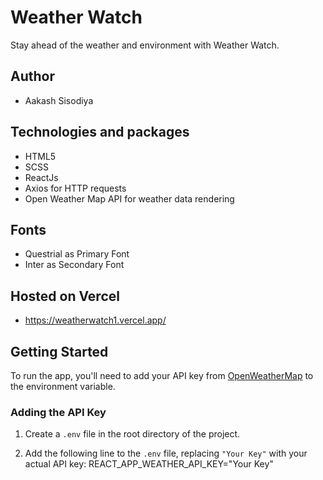 # Weather Watch
Stay ahead of the weather and environment with Weather Watch.

## Author
- Aakash Sisodiya

## Technologies and packages
- HTML5
- SCSS
- ReactJs
- Axios for HTTP requests
- Open Weather Map API for weather data rendering

## Fonts
- Questrial as Primary Font
- Inter as Secondary Font

## Hosted on Vercel
- https://weatherwatch1.vercel.app/

## Getting Started

To run the app, you'll need to add your API key from [OpenWeatherMap](https://openweathermap.org/) to the environment variable.

### Adding the API Key

1. Create a `.env` file in the root directory of the project.

2. Add the following line to the `.env` file, replacing `"Your Key"` with your actual API key:
   REACT_APP_WEATHER_API_KEY="Your Key"